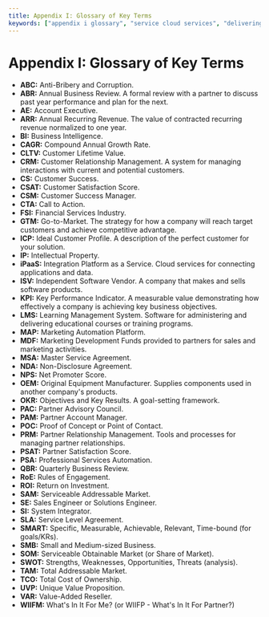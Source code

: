 ```yaml
---
title: Appendix I: Glossary of Key Terms
keywords: ["appendix i glossary", "service cloud services", "delivering educational courses", "engagement roi return", "wiifp what s", "formal review"]
---
```

# Appendix I: Glossary of Key Terms

- **ABC:** Anti-Bribery and Corruption.
- **ABR:** Annual Business Review. A formal review with a partner to discuss past year performance and plan for the next.
- **AE:** Account Executive.
- **ARR:** Annual Recurring Revenue. The value of contracted recurring revenue normalized to one year.
- **BI:** Business Intelligence.
- **CAGR:** Compound Annual Growth Rate.
- **CLTV:** Customer Lifetime Value.
- **CRM:** Customer Relationship Management. A system for managing interactions with current and potential customers.
- **CS:** Customer Success.
- **CSAT:** Customer Satisfaction Score.
- **CSM:** Customer Success Manager.
- **CTA:** Call to Action.
- **FSI:** Financial Services Industry.
- **GTM:** Go-to-Market. The strategy for how a company will reach target customers and achieve competitive advantage.
- **ICP:** Ideal Customer Profile. A description of the perfect customer for your solution.
- **IP:** Intellectual Property.
- **iPaaS:** Integration Platform as a Service. Cloud services for connecting applications and data.
- **ISV:** Independent Software Vendor. A company that makes and sells software products.
- **KPI:** Key Performance Indicator. A measurable value demonstrating how effectively a company is achieving key business objectives.
- **LMS:** Learning Management System. Software for administering and delivering educational courses or training programs.
- **MAP:** Marketing Automation Platform.
- **MDF:** Marketing Development Funds provided to partners for sales and marketing activities.
- **MSA:** Master Service Agreement.
- **NDA:** Non-Disclosure Agreement.
- **NPS:** Net Promoter Score.
- **OEM:** Original Equipment Manufacturer. Supplies components used in another company's products.
- **OKR:** Objectives and Key Results. A goal-setting framework.
- **PAC:** Partner Advisory Council.
- **PAM:** Partner Account Manager.
- **POC:** Proof of Concept or Point of Contact.
- **PRM:** Partner Relationship Management. Tools and processes for managing partner relationships.
- **PSAT:** Partner Satisfaction Score.
- **PSA:** Professional Services Automation.
- **QBR:** Quarterly Business Review.
- **RoE:** Rules of Engagement.
- **ROI:** Return on Investment.
- **SAM:** Serviceable Addressable Market.
- **SE:** Sales Engineer or Solutions Engineer.
- **SI:** System Integrator.
- **SLA:** Service Level Agreement.
- **SMART:** Specific, Measurable, Achievable, Relevant, Time-bound (for goals/KRs).
- **SMB:** Small and Medium-sized Business.
- **SOM:** Serviceable Obtainable Market (or Share of Market).
- **SWOT:** Strengths, Weaknesses, Opportunities, Threats (analysis).
- **TAM:** Total Addressable Market.
- **TCO:** Total Cost of Ownership.
- **UVP:** Unique Value Proposition.
- **VAR:** Value-Added Reseller.
- **WIIFM:** What's In It For Me? (or WIIFP - What's In It For Partner?)
